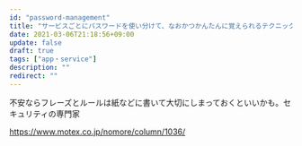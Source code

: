 ```yaml
---
id: "password-management"
title: "サービスごとにパスワードを使い分けて、なおかつかんたんに覚えられるテクニック"
date: 2021-03-06T21:18:56+09:00
update: false
draft: true
tags: ["app・service"]
description: ""
redirect: ""
---
```


不安ならフレーズとルールは紙などに書いて大切にしまっておくといいかも。セキュリティの専門家

https://www.motex.co.jp/nomore/column/1036/
